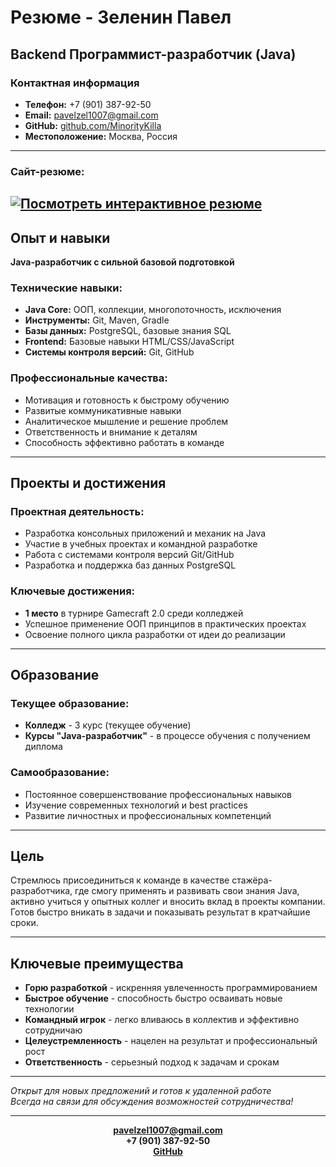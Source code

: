 # Резюме - Зеленин Павел

## Backend Программист-разработчик (Java)

### Контактная информация
- **Телефон:** +7 (901) 387-92-50
- **Email:** pavelzel1007@gmail.com
- **GitHub:** [github.com/MinorityKilla](https://github.com/MinorityKilla)
- **Местоположение:** Москва, Россия

---

### Сайт-резюме: 

[![Посмотреть интерактивное резюме](https://img.shields.io/badge/🚀_Посмотреть_интерактивное_резюме-Open_Resume-blue?style=for-the-badge&logo=github)](https://minoritykilla.github.io/Resume/Resume/)
---

## Опыт и навыки

**Java-разработчик с сильной базовой подготовкой**

### Технические навыки:
- **Java Core:** ООП, коллекции, многопоточность, исключения
- **Инструменты:** Git, Maven, Gradle
- **Базы данных:** PostgreSQL, базовые знания SQL
- **Frontend:** Базовые навыки HTML/CSS/JavaScript
- **Системы контроля версий:** Git, GitHub

### Профессиональные качества:
- Мотивация и готовность к быстрому обучению
- Развитые коммуникативные навыки
- Аналитическое мышление и решение проблем
- Ответственность и внимание к деталям
- Способность эффективно работать в команде

---

## Проекты и достижения

### Проектная деятельность:
- Разработка консольных приложений и механик на Java
- Участие в учебных проектах и командной разработке
- Работа с системами контроля версий Git/GitHub
- Разработка и поддержка баз данных PostgreSQL

### Ключевые достижения:
- **1 место** в турнире Gamecraft 2.0 среди колледжей
- Успешное применение ООП принципов в практических проектах
- Освоение полного цикла разработки от идеи до реализации

---

## Образование

### Текущее образование:
- **Колледж** - 3 курс (текущее обучение)
- **Курсы "Java-разработчик"** - в процессе обучения с получением диплома

### Самообразование:
- Постоянное совершенствование профессиональных навыков
- Изучение современных технологий и best practices
- Развитие личностных и профессиональных компетенций

---

## Цель

Стремлюсь присоединиться к команде в качестве стажёра-разработчика, где смогу применять и развивать свои знания Java, активно учиться у опытных коллег и вносить вклад в проекты компании. Готов быстро вникать в задачи и показывать результат в кратчайшие сроки.

---

## Ключевые преимущества

- **Горю разработкой** - искренняя увлеченность программированием
- **Быстрое обучение** - способность быстро осваивать новые технологии
- **Командный игрок** - легко вливаюсь в коллектив и эффективно сотрудничаю
- **Целеустремленность** - нацелен на результат и профессиональный рост
- **Ответственность** - серьезный подход к задачам и срокам

---

*Открыт для новых предложений и готов к удаленной работе*  
*Всегда на связи для обсуждения возможностей сотрудничества!*

---
<div align="center">

**pavelzel1007@gmail.com**  
**+7 (901) 387-92-50**  
**[GitHub](https://github.com/MinorityKilla)**

</div>

